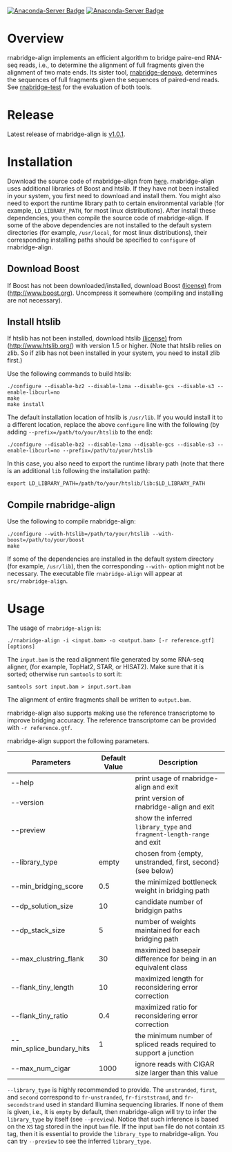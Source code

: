[![Anaconda-Server Badge](https://anaconda.org/bioconda/rnabridge-align/badges/installer/conda.svg)](https://anaconda.org/bioconda/rnabridge-align)
[![Anaconda-Server Badge](https://anaconda.org/bioconda/rnabridge-align/badges/downloads.svg)](https://anaconda.org/bioconda/rnabridge-align)

# Overview
rnabridge-align implements an efficient algorithm to bridge paire-end RNA-seq reads, i.e.,
to determine the alignment of full fragments given the alignment of two mate ends.
Its sister tool, [rnabridge-denovo](https://github.com/Shao-Group/rnabridge-denovo), 
determines the sequences of full fragments given the sequences of paired-end reads.
See [rnabridge-test](https://github.com/Shao-Group/rnabridge-test) for the evaluation of both tools.

# Release
Latest release of rnabridge-align is [v1.0.1](https://github.com/Shao-Group/rnabridge-align/releases/tag/v1.0.1).

# Installation
Download the source code of rnabridge-align from
[here](https://github.com/Shao-Group/rnabridge-align/releases/download/v1.0.1/rnabridge-align-1.0.1.tar.gz).
rnabridge-align uses additional libraries of Boost and htslib. 
If they have not been installed in your system, you first
need to download and install them. You might also need to
export the runtime library path to certain environmental
variable (for example, `LD_LIBRARY_PATH`, for most linux distributions).
After install these dependencies, you then compile the source code of rnabridge-align.
If some of the above dependencies are not installed to the default system 
directories (for example, `/usr/local`, for most linux distributions),
their corresponding installing paths should be specified to `configure` of rnabridge-align.

## Download Boost
If Boost has not been downloaded/installed, download Boost
[(license)](http://www.boost.org/LICENSE_1_0.txt) from (http://www.boost.org).
Uncompress it somewhere (compiling and installing are not necessary).

## Install htslib
If htslib has not been installed, download htslib 
[(license)](https://github.com/samtools/htslib/blob/develop/LICENSE)
from (http://www.htslib.org/) with version 1.5 or higher.
(Note that htslib relies on zlib. So if zlib has not been installed in your system,
you need to install zlib first.) 

Use the following commands to build htslib:
```
./configure --disable-bz2 --disable-lzma --disable-gcs --disable-s3 --enable-libcurl=no
make
make install
```
The default installation location of htslib is `/usr/lib`.
If you would install it to a different location, replace the above `configure` line with
the following (by adding `--prefix=/path/to/your/htslib` to the end):
```
./configure --disable-bz2 --disable-lzma --disable-gcs --disable-s3 --enable-libcurl=no --prefix=/path/to/your/htslib
```
In this case, you also need to export the runtime library path (note that there
is an additional `lib` following the installation path):
```
export LD_LIBRARY_PATH=/path/to/your/htslib/lib:$LD_LIBRARY_PATH
```

## Compile rnabridge-align

Use the following to compile rnabridge-align:
```
./configure --with-htslib=/path/to/your/htslib --with-boost=/path/to/your/boost
make
```

If some of the dependencies are installed in the default system directory (for example, `/usr/lib`),
then the corresponding `--with-` option might not be necessary.
The executable file `rnabridge-align` will appear at `src/rnabridge-align`.


# Usage

The usage of `rnabridge-align` is:
```
./rnabridge-align -i <input.bam> -o <output.bam> [-r reference.gtf] [options]
```

The `input.bam` is the read alignment file generated by some RNA-seq aligner, (for example, TopHat2, STAR, or HISAT2).
Make sure that it is sorted; otherwise run `samtools` to sort it:
```
samtools sort input.bam > input.sort.bam
```

The alignment of entire fragments shall be written to `output.bam`.

rnabridge-align also supports making use the reference transcriptome to improve bridging accuracy.
The reference transcriptome can be provided with `-r reference.gtf`.

rnabridge-align support the following parameters. 

 Parameters | Default Value | Description
 ------------------------- | ------------- | ----------
 --help  | | print usage of rnabridge-align and exit
 --version | | print version of rnabridge-align and exit
 --preview | | show the inferred `library_type` and `fragment-length-range` and exit
 --library_type               | empty | chosen from {empty, unstranded, first, second} (see below)
 --min_bridging_score | 0.5 | the minimized bottleneck weight in bridging path 
 --dp_solution_size | 10 | candidate number of bridgign paths
 --dp_stack_size | 5 | number of weights maintained for each bridging path
 --max_clustring_flank | 30 | maximized basepair difference for being in an equivalent class
 --flank_tiny_length | 10 | maximized length for reconsidering error correction
 --flank_tiny_ratio | 0.4 | maximized ratio for reconsidering error correction
 --min_splice_bundary_hits    | 1 | the minimum number of spliced reads required to support a junction
 --max_num_cigar              | 1000 | ignore reads with CIGAR size larger than this value

`--library_type` is highly recommended to provide. The `unstranded`, `first`, and `second`
correspond to `fr-unstranded`, `fr-firststrand`, and `fr-secondstrand` used in standard Illumina
sequencing libraries. If none of them is given, i.e., it is `empty` by default, then rnabridge-align
will try to infer the `library_type` by itself (see `--preview`). Notice that such inference is based
on the `XS` tag stored in the input `bam` file. If the input `bam` file do not contain `XS` tag,
then it is essential to provide the `library_type` to rnabridge-align. You can try `--preview` to see
the inferred `library_type`.

